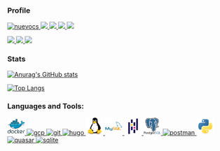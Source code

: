 ### Profile
<p align="left">
  <a href="https://github.com/nuevocs/nuevocs/">
    <img src="https://komarev.com/ghpvc/?username=nuevocs" alt="nuevocs" />
  </a>
  <a href="http://twitter.com/nuevocs">
    <img height="20" src="https://img.shields.io/twitter/follow/nuevocs?label=Twitter&logo=twitter&style=flat" />
  </a>
  <a href="https://github.com/nuevocs">
    <img height="20" src="https://img.shields.io/github/followers/nuevocs?label=follow&logo=github&style=flat" />
  </a>
  <a href="http://qiita.com/nuevocs">
    <img height="20" src="https://qiita-badge.apiapi.app/s/nuevocs/posts.svg" />
  </a>
  <a href="http://qiita.com/nuevocs">
    <img height="20" src="https://qiita-badge.apiapi.app/s/nuevocs/followers.svg" />
  </a>
</p>
<p align="left">
  <a href="https://zenn.dev/nuevocs">
    <img height="20" src="https://zenn.badge.nikaera.com/s/nuevocs/likes" />
  </a>
  <a href="https://zenn.dev/nuevocs">
    <img height="20" src="https://zenn.badge.nikaera.com/s/nuevocs/followers" />
  </a>
  <a href="https://zenn.dev/nuevocs">
    <img height="20" src="https://zenn.badge.nikaera.com/s/nuevocs/articles" />
  </a>
</p>

  

### Stats
[![Anurag's GitHub stats](https://github-readme-stats.vercel.app/api?username=nuevocs&count_private=true&show_icons=true)](https://github.com/anuraghazra/github-readme-stats)

[![Top Langs](https://github-readme-stats.vercel.app/api/top-langs/?username=nuevocs&layout=compact)](https://github.com/anuraghazra/github-readme-stats)


<h3 align="left">Languages and Tools:</h3>
<p align="left"> <a href="https://www.docker.com/" target="_blank" rel="noreferrer"> <img src="https://raw.githubusercontent.com/devicons/devicon/master/icons/docker/docker-original-wordmark.svg" alt="docker" width="40" height="40"/> </a> <a href="https://cloud.google.com" target="_blank" rel="noreferrer"> <img src="https://www.vectorlogo.zone/logos/google_cloud/google_cloud-icon.svg" alt="gcp" width="40" height="40"/> </a> <a href="https://git-scm.com/" target="_blank" rel="noreferrer"> <img src="https://www.vectorlogo.zone/logos/git-scm/git-scm-icon.svg" alt="git" width="40" height="40"/> </a> <a href="https://gohugo.io/" target="_blank" rel="noreferrer"> <img src="https://api.iconify.design/logos-hugo.svg" alt="hugo" width="40" height="40"/> </a> <a href="https://www.linux.org/" target="_blank" rel="noreferrer"> <img src="https://raw.githubusercontent.com/devicons/devicon/master/icons/linux/linux-original.svg" alt="linux" width="40" height="40"/> </a> <a href="https://www.mysql.com/" target="_blank" rel="noreferrer"> <img src="https://raw.githubusercontent.com/devicons/devicon/master/icons/mysql/mysql-original-wordmark.svg" alt="mysql" width="40" height="40"/> </a> <a href="https://pandas.pydata.org/" target="_blank" rel="noreferrer"> <img src="https://raw.githubusercontent.com/devicons/devicon/2ae2a900d2f041da66e950e4d48052658d850630/icons/pandas/pandas-original.svg" alt="pandas" width="40" height="40"/> </a> <a href="https://www.postgresql.org" target="_blank" rel="noreferrer"> <img src="https://raw.githubusercontent.com/devicons/devicon/master/icons/postgresql/postgresql-original-wordmark.svg" alt="postgresql" width="40" height="40"/> </a> <a href="https://postman.com" target="_blank" rel="noreferrer"> <img src="https://www.vectorlogo.zone/logos/getpostman/getpostman-icon.svg" alt="postman" width="40" height="40"/> </a> <a href="https://www.python.org" target="_blank" rel="noreferrer"> <img src="https://raw.githubusercontent.com/devicons/devicon/master/icons/python/python-original.svg" alt="python" width="40" height="40"/> </a> <a href="https://quasar.dev/" target="_blank" rel="noreferrer"> <img src="https://cdn.quasar.dev/logo/svg/quasar-logo.svg" alt="quasar" width="40" height="40"/> </a> <a href="https://www.sqlite.org/" target="_blank" rel="noreferrer"> <img src="https://www.vectorlogo.zone/logos/sqlite/sqlite-icon.svg" alt="sqlite" width="40" height="40"/> </a> </p>

